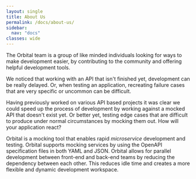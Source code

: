 ```yaml
---
layout: single
title: About Us
permalink: /docs/about-us/
sidebar:
  nav: "docs"
classes: wide
---
```


The Orbital team is a group of like minded individuals looking for ways to make development easier, by contributing to the
community and offering helpful development tools.

We noticed that working with an API that isn't finished yet, development can be really delayed. Or,
when testing an application, recreating failure cases that are very specific or uncommon can be difficult.

Having previously worked on various API based projects it was clear we could speed up the process of development by working
against a mocked API that doesn't exist yet. Or better yet, testing edge cases that are difficult to produce under normal circumstances by mocking them out. How will your application react?

Orbital is a mocking tool that enables rapid _microservice_ development and testing. Orbital supports mocking
services by using the OpenAPI specification files in both YAML and JSON.
Orbital allows for parallel development between front-end and back-end teams by reducing the dependency between each other. This reduces idle time and creates a more flexible and dynamic development workspace.
